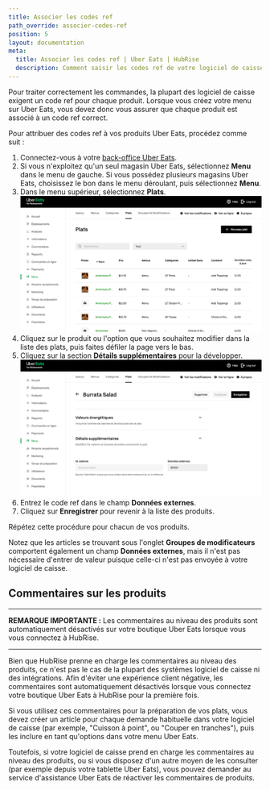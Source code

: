 ```yaml
---
title: Associer les codes ref
path_override: associer-codes-ref
position: 5
layout: documentation
meta:
  title: Associer les codes ref | Uber Eats | HubRise
  description: Comment saisir les codes ref de votre logiciel de caisse dans votre menu Uber Eats, depuis la page menu du back office d'Uber Eats.
---
```


Pour traiter correctement les commandes, la plupart des logiciel de caisse exigent un code ref pour chaque produit. Lorsque vous créez votre menu sur Uber Eats, vous devez donc vous assurer que chaque produit est associé à un code ref correct.

Pour attribuer des codes ref à vos produits Uber Eats, procédez comme suit :

1. Connectez-vous à votre [back-office Uber Eats](https://restaurant.uber.com/).
1. Si vous n'exploitez qu'un seul magasin Uber Eats, sélectionnez **Menu** dans le menu de gauche. Si vous possédez plusieurs magasins Uber Eats, choisissez le bon dans le menu déroulant, puis sélectionnez **Menu**.
1. Dans le menu supérieur, sélectionnez **Plats**. ![Back-office Uber Eats](./images/007-uber-eats-back-office.png)
1. Cliquez sur le produit ou l'option que vous souhaitez modifier dans la liste des plats, puis faites défiler la page vers le bas.
1. Cliquez sur la section **Détails supplémentaires** pour la développer. ![Page Articles d'Uber Eats](./images/008-uber-eats-item-page.png)
1. Entrez le code ref dans le champ **Données externes**.
1. Cliquez sur **Enregistrer** pour revenir à la liste des produits.

Répétez cette procédure pour chacun de vos produits.

Notez que les articles se trouvant sous l'onglet **Groupes de modificateurs** comportent également un champ **Données externes**, mais il n'est pas nécessaire d'entrer de valeur puisque celle-ci n'est pas envoyée à votre logiciel de caisse.

## Commentaires sur les produits

---

**REMARQUE IMPORTANTE :** Les commentaires au niveau des produits sont automatiquement désactivés sur votre boutique Uber Eats lorsque vous vous connectez à HubRise.

---

Bien que HubRise prenne en charge les commentaires au niveau des produits, ce n'est pas le cas de la plupart des systèmes logiciel de caisse ni des intégrations. Afin d'éviter une expérience client négative, les commentaires sont automatiquement désactivés lorsque vous connectez votre boutique Uber Eats à HubRise pour la première fois.

Si vous utilisez ces commentaires pour la préparation de vos plats, vous devez créer un article pour chaque demande habituelle dans votre logiciel de caisse (par exemple, "Cuisson à point", ou "Couper en tranches"), puis les inclure en tant qu'options dans votre menu Uber Eats.

Toutefois, si votre logiciel de caisse prend en charge les commentaires au niveau des produits, ou si vous disposez d'un autre moyen de les consulter (par exemple depuis votre tablette Uber Eats), vous pouvez demander au service d'assistance Uber Eats de réactiver les commentaires de produits.
